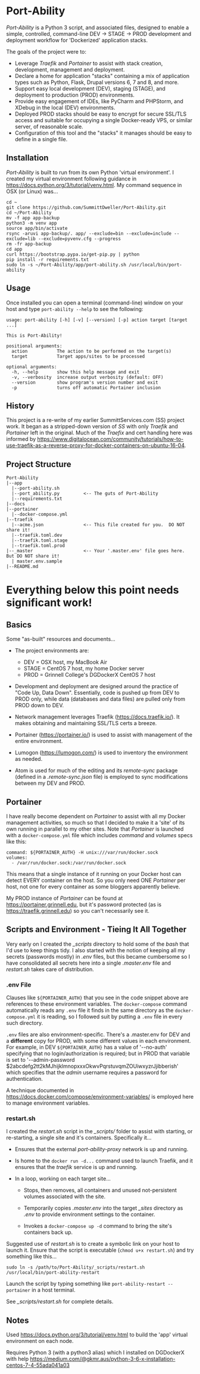 # Port-Ability

_Port-Ability_ is a Python 3 script, and associated files, designed to enable a simple, controlled, command-line DEV -> STAGE -> PROD development and deployment workflow for 'Dockerized' application stacks.

The goals of the project were to:

  - Leverage _Traefik_ and _Portainer_ to assist with stack creation, development, management and deployment.
  - Declare a home for application "stacks" containing a mix of application types such as Python, Flask, Drupal versions 6, 7 and 8, and more.  
  - Support easy local development (DEV), staging (STAGE), and deployment to production (PROD) environments.  
  - Provide easy engagement of IDEs, like PyCharm and PHPStorm, and XDebug in the local (DEV) environments.
  - Deployed PROD stacks should be easy to encrypt for secure SSL/TLS access and suitable for occupying a single Docker-ready VPS, or similar server, of reasonable scale.  
  - Configuration of this tool and the "stacks" it manages should be easy to define in a single file.

## Installation

_Port-Ability_ is built to run from its own Python 'virtual environment'.  I created my virtual environment following guidance in https://docs.python.org/3/tutorial/venv.html. My command sequence in OSX (or Linux) was...

```
cd ~
git clone https://github.com/SummittDweller/Port-Ability.git
cd ~/Port-Ability
mv -f app app-backup
python3 -m venv app
source app/bin/activate
rsync -aruvi app-backup/. app/ --exclude=bin --exclude=include --exclude=lib --exclude=pyvenv.cfg --progress
rm -fr app-backup
cd app
curl https://bootstrap.pypa.io/get-pip.py | python
pip install -r requirements.txt
sudo ln -s ~/Port-Ability/app/port-ability.sh /usr/local/bin/port-ability
```

## Usage

Once installed you can open a terminal (command-line) window on your host and type `port-ability --help` to see the following:

```
usage: port-ability [-h] [-v] [--version] [-p] action target [target ...]

This is Port-Ability!

positional arguments:
  action           The action to be performed on the target(s)
  target           Target apps/sites to be processed

optional arguments:
  -h, --help       show this help message and exit
  -v, --verbosity  increase output verbosity (default: OFF)
  --version        show program's version number and exit
  -p               turns off automatic Portainer inclusion
```

## History

This project is a re-write of my earlier SummittServices.com (SS) project work.  It began as a stripped-down version of _SS_ with only _Traefik_ and _Portainer_ left in the original.  Much of the _Traefix_ and cert handling here was informed by https://www.digitalocean.com/community/tutorials/how-to-use-traefik-as-a-reverse-proxy-for-docker-containers-on-ubuntu-16-04.  

## Project Structure

```
Port-Ability  
|--app
  |--port-ability.sh
  |--port_ability.py         <-- The guts of Port-Ability
  |--requirements.txt  
|--docs
|--portainer
  |--docker-compose.yml
|--traefik  
  |--acme.json               <-- This file created for you.  DO NOT share it!
  |--traefik.toml.dev
  |--traefik.toml.stage
  |--traefik.toml.prod
|--_master                   <-- Your '.master.env' file goes here.  But DO NOT share it!
  | master.env.sample
|--README.md
```

# Everything below this point needs significant work!

## Basics
Some "as-built" resources and documents...

- The project environments are:

    - DEV = OSX host, my MacBook Air
    - STAGE = CentOS 7 host, my home Docker server
    - PROD = Grinnell College's DGDockerX CentOS 7 host

- Development and deployment are designed around the practice of "Code Up, Data Down".  Essentially, code is pushed up from DEV to PROD only, while data (databases and data files) are pulled only from PROD down to DEV.

- Network management leverages Traefik (https://docs.traefik.io/).  It makes obtaining and maintaining SSL/TLS certs a breeze.  

- Portainer (https://portainer.io/) is used to assist with management of the entire environment.  

- Lumogon (https://lumogon.com/) is used to inventory the environment as needed.  

- Atom is used for much of the editing and its _remote-sync_ package (defined in a _.remote-sync.json_ file) is employed to sync modifications between my DEV and PROD.


## Portainer

I have really become dependent on _Portainer_ to assist with all my Docker management activities, so much so that I decided to make it a 'site' of its own running in parallel to my other sites.  Note that _Portainer_ is launched with a `docker-compose.yml` file which includes _command_ and _volumes_ specs like this:

```
command: ${PORTAINER_AUTH} -H unix:///var/run/docker.sock
volumes:
  - /var/run/docker.sock:/var/run/docker.sock
```

This means that a single instance of it running on your Docker host can detect EVERY container on the host.  So you only need ONE _Portainer_ per host, not one for every container as some bloggers apparently believe.

My PROD instance of _Portainer_ can be found at https://portainer.grinnell.edu, but it's password protected (as is https://traefik.grinnell.edu) so you can't necessarily see it.


## Scripts and Environment - Tieing It All Together

Very early on I created the *_scripts* directory to hold some of the _bash_ that I'd use to keep things tidy.  I also started with the notion of keeping all my secrets (passwords mostly) in _.env_ files, but this became cumbersome so I have consolidated all secrets here into a single _.master.env_ file and _restart.sh_ takes care of distribution.

### .env File

Clauses like `${PORTAINER_AUTH}` that you see in the code snippet above are references to these environment variables.  The `docker-compose` command automatically reads any `.env` file it finds in the same directory as the `docker-compose.yml` it is reading, so I followed suit by putting a `.env` file in every such directory.

`.env` files are also environment-specific.  There's a .master.env for DEV and a **different** copy for PROD, with some different values in each environment.  For example, in DEV `${PORTAINER_AUTH}` has a value of '--no-auth' specifying that no login/authorization is required; but in PROD that variable is set to '--admin-password $2abcdefg2tt2kMJhijklmnopxxxOkwvPqrstuvqmZOUiwxyzrJjibberish' which specifies that the _admin_ username requires a password for authentication.

A technique documented in https://docs.docker.com/compose/environment-variables/ is employed here to manage environment variables.

### restart.sh

I created the _restart.sh_ script in the *_scripts/* folder to assist with starting, or re-starting, a single site and it's containers. Specifically it...

  - Ensures that the external _port-ability-proxy_ network is up and running.

  - Is home to the `docker run -d...` command used to launch Traefik, and it ensures that the _traefik_ service is up and running.

  - In a loop, working on each target site...

      - Stops, then removes, all containers and unused not-persistent volumes associated with the site.

      - Temporarily copies _.master.env_ into the target *_sites* directory as _.env_ to provide environment settings to the container.

      - Invokes a `docker-compose up -d` command to bring the site's containers back up.

Suggested use of _restart.sh_ is to create a symbolic link on your host to launch it.  Ensure that the script is executable (`chmod u+x restart.sh`) and try something like this...

```
sudo ln -s /path/to/Port-Ability/_scripts/restart.sh /usr/local/bin/port-ability-restart
```
Launch the script by typing something like `port-ability-restart --portainer` in a host terminal.

See *_scripts/restart.sh* for complete details.

## Notes

Used https://docs.python.org/3/tutorial/venv.html to build the 'app' virtual environment on each node.

Requires Python 3 (with a python3 alias) which I installed on DGDockerX with help https://medium.com/@gkmr.aus/python-3-6-x-installation-centos-7-4-55ada041a03
